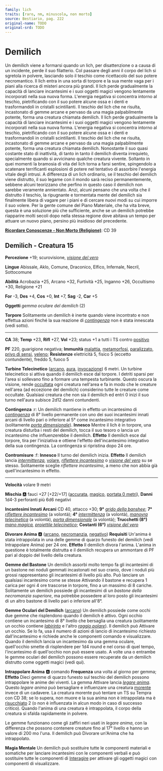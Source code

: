 ```yaml
---
family: lich
traits: [raro, nm, minuscola, non morto]
source: Bestiario, pag. 222
original-name: TODO
original-srd: TODO
---
```


# Demilich

Un demilich viene a formarsi quando un lich, per disattenzione o a causa di un incidente, perde il suo filatterio. Col passare degli anni il corpo del lich si sgretola in polvere, lasciando solo il teschio come ricettacolo del suo potere necromantico. Il lich entra in una sorta di torpore e la sua mente vaga per i piani alla ricerca di misteri ancora più grandi. Il lich perde gradualmente la capacità di lanciare incantesimi e i suoi oggetti magici vengono lentamente incorporati nella sua nuova forma. L'energia negativa si concentra intorno al teschio, pietrificando con il suo potere alcune ossa e i denti e trasformandoli in cristalli scintillanti. Il teschio del lich che ne risulta, incastonato di gemme arcane e pervaso da una magia palpabilmente potente, forma una creatura chiamata demilich. Il lich perde gradualmente la capacità di lanciare incantesimi e i suoi oggetti magici vengono lentamente incorporati nella sua nuova forma. L'energia negativa si concentra intorno al teschio, pietrificando con il suo potere alcune ossa e i denti e trasformandoli in cristalli scintillanti. Il teschio del lich che ne risulta, incastonato di gemme arcane e pervaso da una magia palpabilmente potente, forma una creatura chiamata demilich. Nonostante il suo quasi costante stato di inattività, di tanto in tanto il demilich diventa irrequieto, specialmente quando si avvicinano qualche creatura vivente. Soltanto in quei momenti la bramosia di vita del lich torna a farsi sentire, spingendolo a scatenare terrificanti esplosioni di potere nel tentativo di assorbire l'energia vitale degli intrusi. A differenza di un lich ordinario, se il teschio del demilich viene distrutto, il suo legame con il mondo sarà reciso permanentemente, sebbene alcuni teorizzano che perfino in questo caso il demilich non sarebbe veramente annientato. Anzi, alcuni pensano che una volta che il distrutto il teschio, la ripugnante e tormentata mente del demilich sia finalmente libera di vagare per i piani e di cercare nuovi modi su cui imporre il suo volere. Per la gente comune del Piano Materiale, che ha vita breve, questa è una soluzione più che sufficiente, anche se un demilich potrebbe riapparire molti secoli dopo nella stessa regione dove abitava un tempo per attuare un nuovo piano, persino più insidioso del precedente.

**[Ricordare Conoscenze - Non Morto (Religione)](/azioni/ricordare-conoscenze)**: CD 39

## Demilich - Creatura 15

**Percezione** +19; scurovisione, *[visione del vero](/incantesimi/visione-del-vero)*

**Lingue** Abissale, Aklo, Comune, Draconico, Elfico, Infernale, Necril, Sottocomune

**Abilità** Acrobazia +25, Arcano +32, Furtività +25, Inganno +26, Occultismo +30, Religione +21

**For** -3, **Des** +4, **Cos** +0, **Int** +7, **Sag** -2, **Car** +5

**Oggetti** *gemma oculare del demilich* (2)

**Torpore** Solitamente un demilich è inerte quando viene incontrato e non effettua azioni finché la sua reazione di *[contingenza](/incantesimi/contingenza)* non è stata innescata (vedi sotto).

***

**CA** 38; **Temp** +23, **Rifl** +27, **Vol** +23; status +1 a tutti i TS contro [positivo](/tratti/positivo)

**PF** 220, guarigione negativa; **Immunità** [malattia](/tratti/monaco), [metamorfosi](/tratti/metamorfosi), [paralizzato](/condizioni/paralizzato), [privo di sensi](/condizioni/privo-di-sensi), [veleno](/tratti/veleno); **Resistenze** elettricità 5, fisico 5 (eccetto contundente), freddo 5, fuoco 5

**Turbine Telecinetico** ([arcano](/tratti/arcano), [aura](/tratti/aura), [invocazione](/tratti/invocazione)) 6 metri. Un turbine telecinetico si attiva quando il demilich esce dal torpore. I detriti sparsi per l'area si sollevano fino a formare una tempesta turbinante. Questo oscura la visione, rende [occultata](/condizioni/occultato) ogni creatura nell'area e fa in modo che le creature nell'area (ad eccezione del demilich) considerino tutte le creature come occultate. Qualsiasi creatura che non sia il demilich ed entri 0 inizi il suo turno nell'aura subisce 2d12 danni contundenti.

**Contingenza** :r: Un demilich mantiene in effetto un incantesimo di *[contingenza](/incantesimi/contingenza)* di 8° livello permanente con uno dei suoi incantesimi innati arcani di livello pari o inferiore al 5° come incantesimo integrativo (solitamente *[porta dimensionale](/incantesimi/porta-dimensionale)*). **Innesco** Mentre il lich è in torpore, una creatura disturba i resti del demilich, tocca il suo tesoro o lancia un incantesimo che influenzerebbe il demilich. **Effetto** II demilich esce dal torpore, tira per l'iniziativa e ottiene l'effetto dell'incantesimo integrativo della sua contingenza. La contingenza si ripristina dopo 24 ore.

**Contromisure** :f: **Innesco** Il turno del demilich inizia. **Effetto** Il demilich lancia *[intermittenza](/incantesimi/intermittenza)*, [volare](/incantesimi/volare), *[riflettere incantesimo](/incantesimi/riflettere-incantesimo)* o *[visione del vero](/incantesimi/visione-del-vero)* su se stesso. Solitamente sceglie *riflettere incantesimo*, a meno che non abbia già quell'incantesimo in effetto.

***

**Velocità** volare 9 metri

**Mischia** :a: fauci +27 \[+22/+17] ([accurata](/tratti/accurata), [magico](/tratti/magico), [portata 0 metri](/tratti/portata)), **Danni** 1d4-3 perforanti più 6d6 negativi

**Incantesimi Innati Arcani** CD 40, attacco +30; **9°** *[grido della banshee](/incantesimi/grido-della-banshee)*; **7°** *[riflettere incantesimo](/incantesimi/riflettere-incantesimo)* (a volontà); **4°** *[intermittenza](/incantesimi/intermittenza)* (a volontà), *[manovra telecinetica](/incantesimi/manovra-telecinetica)* (a volontà), *[porta dimensionale](/incantesimi/porta-dimensionale)* (a volontà); **Trucchetti (8°)** *[mano magica](/incantesimi/mano-magica), [proiettile telecinetico](/incantesimi/proiettile-telecinetico)*; **Costanti (6°)** *[visione del vero](/incantesimi/visione-del-vero)*

**Divorare Anima** :a: ([arcano](/tratti/arcano), [necromanzia](/tratti/necromanzia), [negativo](/tratti/negativo)) **Requisiti** Un'anima è stata intrappolata in una delle gemme di quarzo funesto del demilich (vedi Intrappolare Anima) per 24 ore. **Effetto** Il demilich divora l'anima. L'anima in questione è totalmente distrutta e il demilich recupera un ammontare di PF pari al doppio del livello della creatura.

**Gemme del Bastone** Un demilich assorbì molto tempo fa gli incantesimi di un bastone nei noduli gemmati incastonati nel suo cranio, dove i noduli più grossi rappresentano gli incantesimi di livello più alto. Può lanciare un qualsiasi incantesimo come se stesse Attivando il bastone e recupera 1 carica per ogni 4 ore trascorse in torpore, fino a un massimo di 8 cariche. Solitamente un demilich possiede gli incantesimi di un *bastone della necromanzia superiore*, ma potrebbe possedere al loro posto gli incantesimi di un altro bastone di livello pari o inferiore all'8°.

**Gemme Oculari del Demilich** ([arcano](/tratti/arcano)) Un demilich possiede come occhi due gemme che risplendono quando il demilich è attivo. Ogni occhio contiene un incantesimo di 8° livello che bersaglia una creatura (solitamente un occhio contiene *[labirinto](/incantesimi/labirinto)* e l'altro *[raggio polare](/incantesimi/raggio-polare)*). Il demilich può Attivare un occhio. Se lo fa, usa il numero di azioni di lancio di incantesimo richiesto dall'incantesimo e richiede anche le componenti comando e visualizzare. Quando il demilich lancia un incantesimo da una gemma oculare, quell'occhio smette di risplendere per 1d4 round e nel corso di quel tempo, l'incantesimo di quell'occhio non può essere usato. A volte una o entrambe le gemme oculari del demilich possono essere recuperate da un demilich distrutto come oggetti magici (vedi qui).

**Intrappolare Anima** :a: comando **Frequenza** una volta al giorno per gemma; **Effetto** Dieci gemme di quarzo funesto sul teschio del demilich possono intrappolare le anime dei viventi. La gemma Attivare lancia *[legare anima](/incantesimi/legare-anima)*. Questo *legare anima* può bersagliare e influenzare una creatura [morente](/condizioni/morente) invece di un cadavere. La creatura morente può tentare un TS su Tempra con CD 38; se lo supera, non muore e la sua anima non è intrappolata ma è [risucchiato](/condizioni/risucchiato) 2 (o non è influenzata in alcun modo in caso di successo critico). Quando l'anima di una creatura è intrappolata, il corpo della creatura si sfalda rapidamente in polvere.

Le gemme funzionano come gli zaffiri neri usati in *legare anima*, con la differenza che possono contenere creature fino al 17° livello e hanno un valore di 200 mo l'una. Il demilich può Divorare un'Anima che ha intrappolato.

**Magia Mentale** Un demilich può sostituire tutte le componenti materiali e somatiche per lanciare incantesimi con le componenti verbali e può sostituire tutte le componenti di [Interagire](/azioni/interagire) per attivare gli oggetti magici con componenti di visualizzare.
